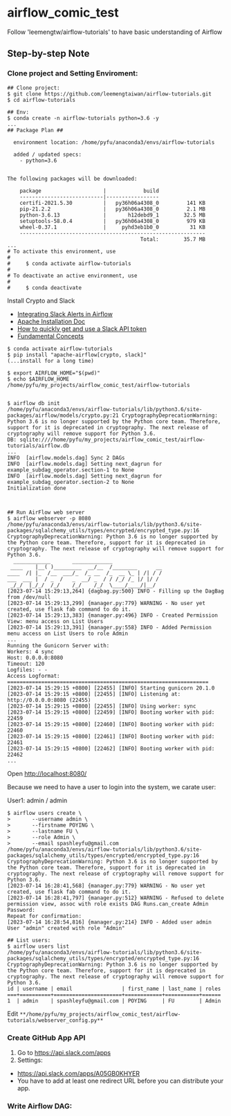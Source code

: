 # airflow_comic_test
Follow 'leemengtw/airflow-tutorials' to have basic understanding of Airflow

## Step-by-step Note

### Clone project and Setting Enviroment:

```
## Clone project:
$ git clone https://github.com/leemengtaiwan/airflow-tutorials.git
$ cd airflow-tutorials

## Env:
$ conda create -n airflow-tutorials python=3.6 -y
...
## Package Plan ##

  environment location: /home/pyfu/anaconda3/envs/airflow-tutorials

  added / updated specs:
    - python=3.6


The following packages will be downloaded:

    package                    |            build
    ---------------------------|-----------------
    certifi-2021.5.30          |   py36h06a4308_0         141 KB
    pip-21.2.2                 |   py36h06a4308_0         2.1 MB
    python-3.6.13              |       h12debd9_1        32.5 MB
    setuptools-58.0.4          |   py36h06a4308_0         979 KB
    wheel-0.37.1               |     pyhd3eb1b0_0          31 KB
    ------------------------------------------------------------
                                           Total:        35.7 MB
...
# To activate this environment, use
#
#     $ conda activate airflow-tutorials
#
# To deactivate an active environment, use
#
#     $ conda deactivate
```

Install Crypto and Slack

* [Integrating Slack Alerts in Airflow](https://medium.com/datareply/integrating-slack-alerts-in-airflow-c9dcd155105)
* [Apache Installation Doc](https://airflow.apache.org/docs/apache-airflow/1.10.8/installation.html)
* [How to quickly get and use a Slack API token](https://medium.com/datareply/integrating-slack-alerts-in-airflow-c9dcd155105)
* [Fundamental Concepts](https://airflow.apache.org/docs/apache-airflow/stable/tutorial/fundamentals.html)

```
$ conda activate airflow-tutorials
$ pip install "apache-airflow[crypto, slack]"
(...install for a long time)

$ export AIRFLOW_HOME="$(pwd)"
$ echo $AIRFLOW_HOME 
/home/pyfu/my_projects/airflow_comic_test/airflow-tutorials


$ airflow db init
/home/pyfu/anaconda3/envs/airflow-tutorials/lib/python3.6/site-packages/airflow/models/crypto.py:21 CryptographyDeprecationWarning: Python 3.6 is no longer supported by the Python core team. Therefore, support for it is deprecated in cryptography. The next release of cryptography will remove support for Python 3.6.
DB: sqlite:////home/pyfu/my_projects/airflow_comic_test/airflow-tutorials/airflow.db
...
INFO  [airflow.models.dag] Sync 2 DAGs
INFO  [airflow.models.dag] Setting next_dagrun for example_subdag_operator.section-1 to None
INFO  [airflow.models.dag] Setting next_dagrun for example_subdag_operator.section-2 to None
Initialization done



## Run AirFlow web server
$ airflow webserver -p 8080
/home/pyfu/anaconda3/envs/airflow-tutorials/lib/python3.6/site-packages/sqlalchemy_utils/types/encrypted/encrypted_type.py:16 CryptographyDeprecationWarning: Python 3.6 is no longer supported by the Python core team. Therefore, support for it is deprecated in cryptography. The next release of cryptography will remove support for Python 3.6.
  ____________       _____________
 ____    |__( )_________  __/__  /________      __
____  /| |_  /__  ___/_  /_ __  /_  __ \_ | /| / /
___  ___ |  / _  /   _  __/ _  / / /_/ /_ |/ |/ /
 _/_/  |_/_/  /_/    /_/    /_/  \____/____/|__/
[2023-07-14 15:29:13,264] {dagbag.py:500} INFO - Filling up the DagBag from /dev/null
[2023-07-14 15:29:13,299] {manager.py:779} WARNING - No user yet created, use flask fab command to do it.
[2023-07-14 15:29:13,383] {manager.py:496} INFO - Created Permission View: menu access on List Users
[2023-07-14 15:29:13,391] {manager.py:558} INFO - Added Permission menu access on List Users to role Admin
...
Running the Gunicorn Server with:
Workers: 4 sync
Host: 0.0.0.0:8080
Timeout: 120
Logfiles: - -
Access Logformat: 
=================================================================            
[2023-07-14 15:29:15 +0800] [22455] [INFO] Starting gunicorn 20.1.0
[2023-07-14 15:29:15 +0800] [22455] [INFO] Listening at: http://0.0.0.0:8080 (22455)
[2023-07-14 15:29:15 +0800] [22455] [INFO] Using worker: sync
[2023-07-14 15:29:15 +0800] [22459] [INFO] Booting worker with pid: 22459
[2023-07-14 15:29:15 +0800] [22460] [INFO] Booting worker with pid: 22460
[2023-07-14 15:29:15 +0800] [22461] [INFO] Booting worker with pid: 22461
[2023-07-14 15:29:15 +0800] [22462] [INFO] Booting worker with pid: 22462
...
```

Open [http://localhost:8080/](http://localhost:8080/)

Because we need to have a user to login into the system, we carate user:

User1: admin / admin

```
$ airflow users create \
>       --username admin \
>       --firstname POYING \
>       --lastname FU \
>       --role Admin \
>       --email spashleyfu@gmail.com
/home/pyfu/anaconda3/envs/airflow-tutorials/lib/python3.6/site-packages/sqlalchemy_utils/types/encrypted/encrypted_type.py:16 CryptographyDeprecationWarning: Python 3.6 is no longer supported by the Python core team. Therefore, support for it is deprecated in cryptography. The next release of cryptography will remove support for Python 3.6.
[2023-07-14 16:28:41,568] {manager.py:779} WARNING - No user yet created, use flask fab command to do it.
[2023-07-14 16:28:41,797] {manager.py:512} WARNING - Refused to delete permission view, assoc with role exists DAG Runs.can_create Admin
Password:
Repeat for confirmation:
[2023-07-14 16:28:54,816] {manager.py:214} INFO - Added user admin
User "admin" created with role "Admin"

## List users:
$ airflow users list         
/home/pyfu/anaconda3/envs/airflow-tutorials/lib/python3.6/site-packages/sqlalchemy_utils/types/encrypted/encrypted_type.py:16 CryptographyDeprecationWarning: Python 3.6 is no longer supported by the Python core team. Therefore, support for it is deprecated in cryptography. The next release of cryptography will remove support for Python 3.6.
id | username | email                | first_name | last_name | roles
===+==========+======================+============+===========+======
1  | admin    | spashleyfu@gmail.com | POYING     | FU        | Admin

```

Edit `**/home/pyfu/my_projects/airflow_comic_test/airflow-tutorials/webserver_config.py**`


### Create GitHub App API

1. Go to https://api.slack.com/apps
2. Settings:
  * https://api.slack.com/apps/A05GB0KHYER
  * You have to add at least one redirect URL before you can distribute your app. 

### Write Airflow DAG:








